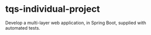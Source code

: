 # tqs-individual-project
Develop a multi-layer web application, in Spring Boot, supplied with automated tests.
